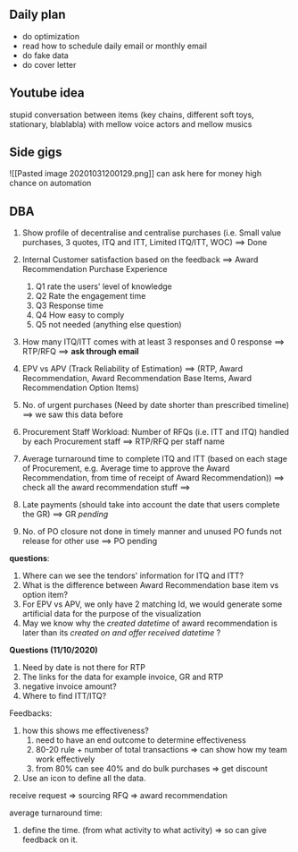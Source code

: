 ## Daily plan
- do optimization 
- read how to schedule daily email or monthly email 
- do fake data
- do cover letter 




## Youtube idea
stupid conversation between items (key chains, different soft toys, stationary, blablabla)
with mellow voice actors
and mellow musics


## Side gigs
![[Pasted image 20201031200129.png]]
can ask here for  money 
high chance on automation


## DBA
1. Show profile of decentralise and centralise purchases (i.e. Small value purchases, 3 quotes, ITQ and ITT, Limited ITQ/ITT, WOC) ==> Done
2.	Internal Customer satisfaction based on the feedback ==> Award Recommendation Purchase Experience
	1.	  Q1 rate the users' level of knowledge
	2.	 Q2 Rate the engagement time
	3.	 Q3 Response time
	4.	 Q4 How easy to comply
	5.	 Q5 not needed (anything else question)
3.	How many ITQ/ITT comes with at least 3 responses and 0 response ==> RTP/RFQ ==> **ask through email**
4.	EPV vs APV (Track Reliability of Estimation) ==> (RTP, Award Recommendation, Award Recommendation Base Items, Award Recommendation Option Items)
5.	No. of urgent purchases (Need by date shorter than prescribed timeline) ==> we saw this data before

1.	Procurement Staff Workload: Number of RFQs (i.e. ITT and ITQ) handled by each  Procurement staff ==> RTP/RFQ per staff name
2.	Average turnaround time to complete ITQ and ITT (based on each stage of Procurement, e.g. Average time to approve the Award  Recommendation, from time of receipt of Award Recommendation)) ==> check all the award recommendation stuff ==> 
3.	Late payments (should take into account the date that users complete the GR) ==> GR *pending*
4.	No. of PO closure not done in timely manner and unused PO funds not release for other use ==> PO pending

**questions**:
1. Where can we see the tendors' information for ITQ and ITT?
2. What is the difference between Award Recommendation base item vs option item?
3. For EPV vs APV, we only have 2 matching Id, we would generate some artificial data for the purpose of the visualization
4. May we know why the *created datetime* of award recommendation is later than its *created on and offer received datetime* ?

**Questions (11/10/2020)**
1. Need by date is not there for RTP
2. The links for the data for example invoice, GR and RTP
3. negative invoice amount?
4. Where to find ITT/ITQ?



Feedbacks:
1. how this shows me effectiveness?
	1. need to have an end outcome to determine effectiveness
	2. 80-20 rule + number of total transactions => can show how my team work effectively 
	3. from 80% can see 40% and do bulk purchases => get discount
2. Use an icon to define all the data.



receive request => sourcing RFQ => award recommendation

average turnaround time:
1. define the time. (from what activity to what activity) => so can give feedback on it.